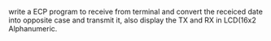 write a ECP program to receive from terminal and convert the receiced date 
into opposite case and transmit it,
also display the TX and RX in LCD(16x2 Alphanumeric.
